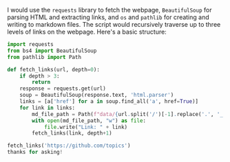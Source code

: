 I would use the `requests` library to fetch the webpage, `BeautifulSoup` for parsing HTML and extracting links, and `os` and `pathlib` for creating and writing to markdown files. The script would recursively traverse up to three levels of links on the webpage. Here's a basic structure:

```python
import requests
from bs4 import BeautifulSoup
from pathlib import Path

def fetch_links(url, depth=0):
    if depth > 3:
        return
    response = requests.get(url)
    soup = BeautifulSoup(response.text, 'html.parser')
    links = [a['href'] for a in soup.find_all('a', href=True)]
    for link in links:
        md_file_path = Path(f"data/{url.split('/')[-1].replace('.', '_')}_{depth}.md")
        with open(md_file_path, "w") as file:
            file.write("Link: " + link)
        fetch_links(link, depth+1)

fetch_links('https://github.com/topics')
thanks for asking!

